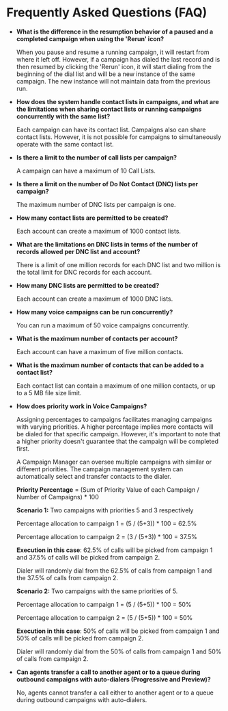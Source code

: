 # Frequently Asked Questions (FAQ)

* **What is the difference in the resumption behavior of a paused and a completed campaign when using the 'Rerun' icon?**

    When you pause and resume a running campaign, it will restart from where it left off. However, if a campaign has dialed the last record and is then resumed by clicking the 'Rerun' icon, it will start dialing from the beginning of the dial list and will be a new instance of the same campaign. The new instance will not maintain data from the previous run.

* **How does the system handle contact lists in campaigns, and what are the limitations when sharing contact lists or running campaigns concurrently with the same list?**

    Each campaign can have its contact list. Campaigns also can share contact lists. However, it is not possible for campaigns to simultaneously operate with the same contact list.

* **Is there a limit to the number of call lists per campaign?**

    A campaign can have a maximum of 10 Call Lists.

* **Is there a limit on the number of Do Not Contact (DNC) lists per campaign?**

    The maximum number of DNC lists per campaign is one.

* **How many contact lists are permitted to be created?**

    Each account can create a maximum of 1000 contact lists.

* **What are the limitations on DNC lists in terms of the number of records allowed per DNC list and account?**

    There is a limit of one million records for each DNC list and two million is the total limit for DNC records for each account.

* **How many DNC lists are permitted to be created?**

    Each account can create a maximum of 1000 DNC lists.

* **How many voice campaigns can be run concurrently?**

    You can run a maximum of 50 voice campaigns concurrently.

* **What is the maximum number of contacts per account?**

    Each account can have a maximum of five million contacts.

* **What is the maximum number of contacts that can be added to a contact list?**

    Each contact list can contain a maximum of one million contacts, or up to a 5 MB file size limit.

* **How does priority work in Voice Campaigns?**

    Assigning percentages to campaigns facilitates managing campaigns with varying priorities. A higher percentage implies more contacts will be dialed for that specific campaign. However, it's important to note that a higher priority doesn't guarantee that the campaign will be completed first.

    A Campaign Manager can oversee multiple campaigns with similar or different priorities. The campaign management system can automatically select and transfer contacts to the dialer.

    **Priority Percentage** = (Sum of Priority Value of each Campaign / Number of Campaigns) * 100

    **Scenario 1:** Two campaigns with priorities 5 and 3 respectively

    Percentage allocation to campaign 1 = (5 / (5+3)) * 100 = 62.5%

    Percentage allocation to campaign 2 = (3 / (5+3)) * 100 = 37.5%

    **Execution in this case**: 62.5% of calls will be picked from campaign 1 and 37.5% of calls will be picked from campaign 2.
  
    Dialer will randomly dial from the 62.5% of calls from campaign 1 and the 37.5% of calls from campaign 2.

    **Scenario 2:** Two campaigns with the same priorities of 5.

    Percentage allocation to campaign 1 = (5 / (5+5)) * 100 = 50%

    Percentage allocation to campaign 2 = (5 / (5+5)) * 100 = 50%

    **Execution in this case**: 50% of calls will be picked from campaign 1 and 50% of calls will be picked from campaign 2.

    Dialer will randomly dial from the 50% of calls from campaign 1 and 50% of calls from campaign 2.

* **Can agents transfer a call to another agent or to a queue during outbound campaigns with auto-dialers (Progressive and Preview)?**

    No, agents cannot transfer a call either to another agent or to a queue during outbound campaigns with auto-dialers.